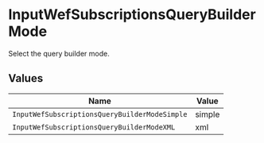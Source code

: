 # InputWefSubscriptionsQueryBuilderMode

Select the query builder mode.


## Values

| Name                                          | Value                                         |
| --------------------------------------------- | --------------------------------------------- |
| `InputWefSubscriptionsQueryBuilderModeSimple` | simple                                        |
| `InputWefSubscriptionsQueryBuilderModeXML`    | xml                                           |